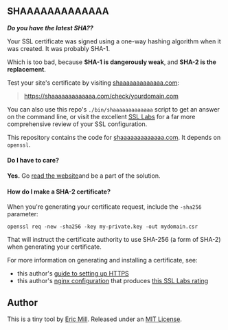 ## SHAAAAAAAAAAAAA

_**Do you have the latest SHA??**_

Your SSL certificate was signed using a one-way hashing algorithm when it was created. It was probably SHA-1.

Which is too bad, because **SHA-1 is dangerously weak**, and **SHA-2 is the replacement**.

Test your site's certificate by visiting [shaaaaaaaaaaaaa.com](https://shaaaaaaaaaaaaa.com):

> https://shaaaaaaaaaaaaa.com/check/yourdomain.com

You can also use this repo's `./bin/shaaaaaaaaaaaaa` script to get an answer on the command line, or visit the excellent [SSL Labs](https://www.ssllabs.com/ssltest/analyze.html) for a far more comprehensive review of your SSL configuration.

This repository contains the code for [shaaaaaaaaaaaaa.com](https://shaaaaaaaaaaaaa.com). It depends on `openssl`.

#### Do I have to care?

**Yes.** Go [read the website](https://shaaaaaaaaaaaaa.com/)and be a part of the solution.

#### How do I make a SHA-2 certificate?

When you're generating your certificate request, include the `-sha256` parameter:

```
openssl req -new -sha256 -key my-private.key -out mydomain.csr
```

That will instruct the certificate authority to use SHA-256 (a form of SHA-2) when generating your certificate.

For more information on generating and installing a certificate, see:

* this author's [guide to setting up HTTPS](https://konklone.com/post/switch-to-https-now-for-free#generating-the-certificate)
* this author's [nginx configuration](https://gist.github.com/konklone/6532544) that produces [this SSL Labs rating](https://www.ssllabs.com/ssltest/analyze.html?d=konklone.com)

## Author

This is a tiny tool by [Eric Mill](https://twitter.com/konklone). Released under an [MIT License](LICENSE).
